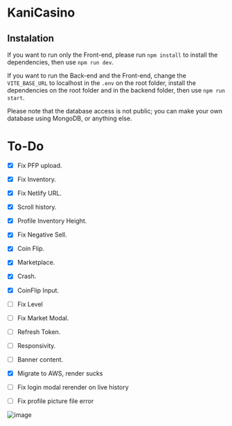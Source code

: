 # KaniCasino

## Instalation ##
If you want to run only the Front-end, please run `npm install` to install the dependencies, then use `npm run dev`.


If you want to run the Back-end and the Front-end, change the `VITE_BASE_URL` to localhost in the `.env` on the root folder, install the dependencies on the root folder and in the backend folder, then use `npm run start`.

Please note that the database access is not public; you can make your own database using MongoDB, or anything else. 

# To-Do
- [x] Fix PFP upload.
- [x] Fix Inventory.
- [x] Fix Netlify URL.
- [x] Scroll history.
- [x] Profile Inventory Height.
- [x] Fix Negative Sell.
- [x] Coin Flip.
- [x] Marketplace.
- [x] Crash.
- [x] CoinFlip Input.
- [ ] Fix Level
- [ ] Fix Market Modal.
- [ ] Refresh Token.
- [ ] Responsivity.
- [ ] Banner content.
- [x] Migrate to AWS, render sucks
- [ ] Fix login modal rerender on live history
- [ ] Fix profile picture file error


![image](https://user-images.githubusercontent.com/65428910/235279117-30bfaaa1-b8c5-46ae-9880-2b8b209c35c4.png)
